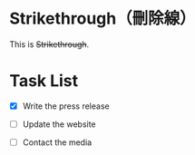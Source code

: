 # Strikethrough（刪除線）
This is ~~Strikethrough~~.

# Task List
- [x] Write the press release
- [ ] Update the website
- [ ] Contact the media

